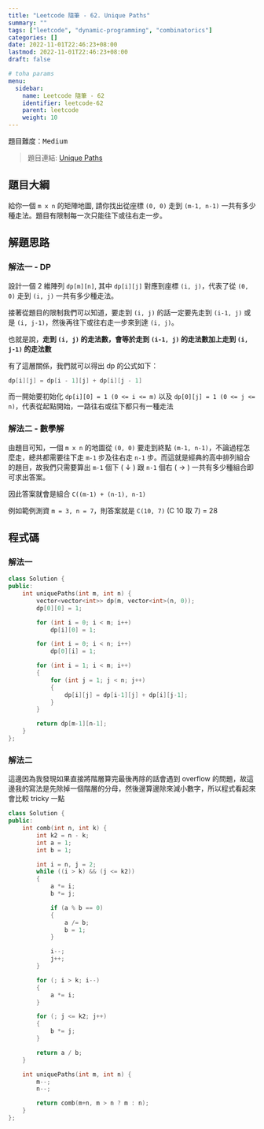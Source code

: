 ```yaml
---
title: "Leetcode 隨筆 - 62. Unique Paths"
summary: ""
tags: ["leetcode", "dynamic-programming", "combinatorics"]
categories: []
date: 2022-11-01T22:46:23+08:00
lastmod: 2022-11-01T22:46:23+08:00
draft: false

# toha params
menu:
  sidebar:
    name: Leetcode 隨筆 - 62
    identifier: leetcode-62
    parent: leetcode
    weight: 10
---
```


題目難度：<kbd>Medium</kbd><br/>
> 題目連結: [Unique Paths](https://leetcode.com/problems/unique-paths/)

## 題目大綱
給你一個 `m x n` 的矩陣地圖, 請你找出從座標 `(0, 0)` 走到 `(m-1, n-1)` 一共有多少種走法。題目有限制每一次只能往下或往右走一步。

## 解題思路
### 解法一 - DP
設計一個 2 維陣列 `dp[m][n]`, 其中 `dp[i][j]` 對應到座標 `(i, j)`，代表了從 `(0, 0)` 走到 `(i, j)` 一共有多少種走法。

接著從題目的限制我們可以知道，要走到 `(i, j)` 的話一定要先走到 `(i-1, j)` 或是 `(i, j-1)`，然後再往下或往右走一步來到達 `(i, j)`。

也就是說，**走到 `(i, j)` 的走法數，會等於走到 `(i-1, j)` 的走法數加上走到 `(i, j-1)` 的走法數**

有了這層關係，我們就可以得出 dp 的公式如下：
```c++
dp[i][j] = dp[i - 1][j] + dp[i][j - 1]
```

而一開始要初始化 `dp[i][0] = 1 (0 <= i <= m)` 以及 `dp[0][j] = 1 (0 <= j <= n)`，代表從起點開始，一路往右或往下都只有一種走法

### 解法二 - 數學解
由題目可知，一個 `m x n` 的地圖從 `(0, 0)` 要走到終點 `(m-1, n-1)`，不論過程怎麼走，總共都需要往下走 `m-1` 步及往右走 `n-1` 步。而這就是經典的高中排列組合的題目，故我們只需要算出 `m-1` 個下 ( &#8595; ) 跟 `n-1` 個右 ( &#8594; ) 一共有多少種組合即可求出答案。

因此答案就會是組合 `C((m-1) + (n-1), n-1)`

例如範例測資 `m = 3, n = 7`，則答案就是 `C(10, 7)` (C 10 取 7) = 28

## 程式碼
### 解法一
```c++
class Solution {
public:
    int uniquePaths(int m, int n) {
        vector<vector<int>> dp(m, vector<int>(n, 0));
        dp[0][0] = 1;

        for (int i = 0; i < m; i++)
            dp[i][0] = 1;

        for (int i = 0; i < n; i++)
            dp[0][i] = 1;

        for (int i = 1; i < m; i++)
        {
            for (int j = 1; j < n; j++)
            {
                dp[i][j] = dp[i-1][j] + dp[i][j-1];
            }
        }

        return dp[m-1][n-1];
    }
};
```

### 解法二
這邊因為我發現如果直接將階層算完最後再除的話會遇到 overflow 的問題，故這邊我的寫法是先除掉一個階層的分母，然後邊算邊除來減小數字，所以程式看起來會比較 tricky 一點

```c++
class Solution {
public:
    int comb(int n, int k) {
        int k2 = n - k;
        int a = 1;
        int b = 1;

        int i = n, j = 2;
        while ((i > k) && (j <= k2))
        {
            a *= i;
            b *= j;

            if (a % b == 0)
            {
                a /= b;
                b = 1;
            }

            i--;
            j++;
        }

        for (; i > k; i--)
        {
            a *= i;
        }

        for (; j <= k2; j++)
        {
            b *= j;
        }

        return a / b;
    }

    int uniquePaths(int m, int n) {
        m--;
        n--;

        return comb(m+n, m > n ? m : n);
    }
};
```
